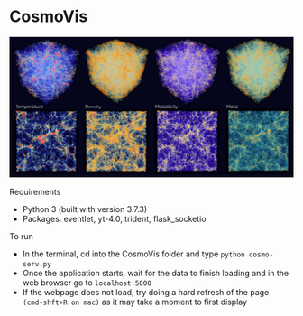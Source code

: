 # CosmoVis

![screenshot of cosmovis](screenshot.png)

Requirements
- Python 3 (built with version 3.7.3)
- Packages: eventlet, yt-4.0, trident, flask_socketio

To run
- In the terminal, cd into the CosmoVis folder and type `python cosmo-serv.py`
- Once the application starts, wait for the data to finish loading and in the web browser go to `localhost:5000`
- If the webpage does not load, try doing a hard refresh of the page `(cmd+shft+R on mac)` as it may take a moment to first display
